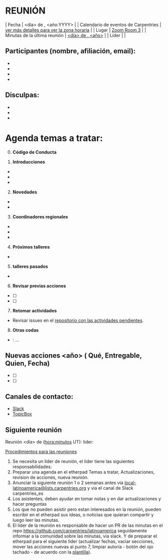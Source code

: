 # REUNIÓN 

| Fecha                                | <día> de <mes>, <año:YYYY>                                                                                 |
| Calendario de eventos de Carpentries | [ver más detalles para ver la zona horaria](https://carpentries.org/community/#community-events )                   |
| Lugar                                | [Zoom Room 3](https://carpentries.zoom.us/my/carpentriesroom3 )                                                     |
| Minutas de la última reunión         | [<día> de <mes>, <año>](https://github.com/carpentries/latinoamerica/blob/master/traducciones/minutos/<año>-<mes>-<dia>.md ) |
| Lider                                | <cambiame>                                                                                                    |

## Participantes (nombre, afiliación, email):
* 
*
*
*

## Disculpas:
*
*
*
 
# Agenda temas a tratar:

0. **Código de Conducta**

1. **Introducciones**
- 
- 
- 

2. **Novedades**
-
-

3. **Coordinadores regionales** 
-
-
-

4. **Próximos talleres**
-

5. **talleres pasados**
-

6. **Revisar previas acciones**

- [ ]  
- [ ] 


7. **Retomar actividades**
- Revisar issues en el [repositorio con las actividades pendientes](https://github.com/carpentries/latinoamerica/issues).


8. **Otras codas**
- <nombre>: ...


## Nuevas acciones <mes> <año> ( Qué, Entregable, Quien, Fecha)
- [ ]
- [ ]


## Canales de contacto:

- [Slack](https://swcarpentry.slack.com/messages/CDZLNHSMQ)
- [TopicBox](https://carpentries.topicbox.com/groups/local-latinoamerica)

## Siguiente reunión

Reunión <día> de <mes> (<hora:minutos> UT):
lider:

[Procedimientos para las reuniones](https://github.com/carpentries/latinoamerica/blob/master/procedimientos.md)
1. Se necesita un lider de reunión, el lider tiene las siguientes responsabilidades:
2. Preparar una agenda en el etherpad Temas a tratar, Actualizaciones, revision de acciones, nueva reunión.
3. Anunciar la siguiente reunión 1 o 2 semanas antes via local-latinoamerica@lists.carpentries.org y via el canal de  Slack carpentries_es 
4. Los asistentes, deben ayudar en tomar notas y en dar actualizaciones y hacer preguntas
5. Los que no pueden asistir pero estan interesados en la reunión, pueden escribir en el etherpad sus ideas, o noticias que quieran compartir y luego leer las minutas.
6. El lider de la reunión es responsable de hacer un PR de las minutas en el repo https://github.com/carpentries/latinoamerica seguidamente informar a la comunidad sobre las minutas, via slack. Y de preparar el etherpad para el siguiente lider (actualizar fechas, vaciar secciones, mover las acciones nuevas al punto 7, limpiar autoría - botón del ojo tachado - de acuerdo con la [plantilla](https://github.com/carpentries/latinoamerica/blob/master/traducciones/minutos/plantilla.md)).

